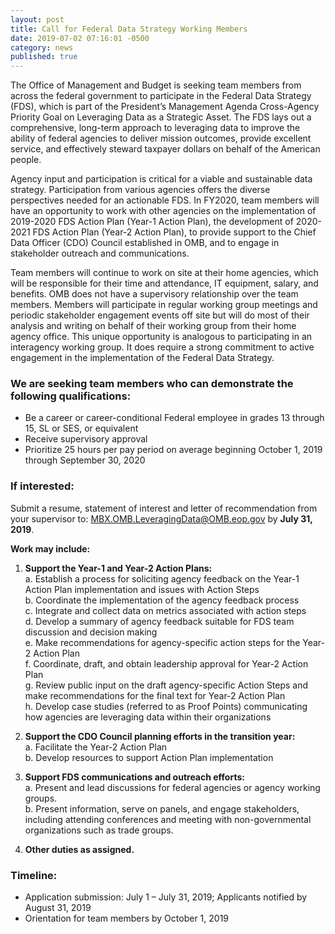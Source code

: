 ```yaml
---
layout: post
title: Call for Federal Data Strategy Working Members
date: 2019-07-02 07:16:01 -0500
category: news
published: true
---
```


The Office of Management and Budget is seeking team members from across the federal government to participate in the Federal Data Strategy (FDS), which is part of the President’s Management Agenda Cross-Agency Priority Goal on Leveraging Data as a Strategic Asset. The FDS lays out a comprehensive, long-term approach to leveraging data to improve the ability of federal agencies to deliver mission outcomes, provide excellent service, and effectively steward taxpayer dollars on behalf of the American people.

Agency input and participation is critical for a viable and sustainable data strategy. Participation from various agencies offers the diverse perspectives needed for an actionable FDS. In FY2020, team members will have an opportunity to work with other agencies on the implementation of 2019-2020 FDS Action Plan (Year-1 Action Plan), the development of 2020-2021 FDS Action Plan (Year-2 Action Plan), to provide support to the Chief Data Officer (CDO) Council established in OMB, and to engage in stakeholder outreach and communications.

Team members will continue to work on site at their home agencies, which will be responsible for their time and attendance, IT equipment, salary, and benefits. OMB does not have a supervisory relationship over the team members. Members will participate in regular working group meetings and periodic stakeholder engagement events off site but will do most of their analysis and writing on behalf of their working group from their home agency office. This unique opportunity is analogous to participating in an interagency working group. It does require a strong commitment to active engagement in the implementation of the Federal Data Strategy.

### **We are seeking team members who can demonstrate the following qualifications:**
* Be a career or career-conditional Federal employee in grades 13 through 15, SL or SES, or equivalent
* Receive supervisory approval
* Prioritize 25 hours per pay period on average beginning October 1, 2019 through September 30, 2020

### **If interested:**

Submit a resume, statement of interest and letter of recommendation from your supervisor to: [MBX.OMB.LeveragingData@OMB.eop.gov](mailto:MBX.OMB.LeveragingData@OMB.eop.gov) by **July 31, 2019**.

**Work may include:**

1. **Support the Year-1 and Year-2 Action Plans:**  
    a. Establish a process for soliciting agency feedback on the Year-1 Action Plan implementation and issues with Action Steps  
	  b. Coordinate the implementation of the agency feedback process  
  	c. Integrate and collect data on metrics associated with action steps  
	  d. Develop a summary of agency feedback suitable for FDS team discussion and decision making  
	  e. Make recommendations for agency-specific action steps for the Year-2 Action Plan  
	  f. Coordinate, draft, and obtain leadership approval for Year-2 Action Plan  
	  g. Review public input on the draft agency-specific Action Steps and make recommendations for the final text for Year-2 Action Plan  
	  h. Develop case studies (referred to as Proof Points) communicating how agencies are leveraging data within their organizations  

2. **Support the CDO Council planning efforts in the transition year:**  
	  a. Facilitate the Year-2 Action Plan  
	  b. Develop resources to support Action Plan implementation  

3. **Support FDS communications and outreach efforts:**  
	a. Present and lead discussions for federal agencies or agency working groups.  
	b. Present information, serve on panels, and engage stakeholders, including attending conferences and meeting with non-governmental organizations such as trade groups.  

4. **Other duties as assigned.**

### Timeline:
* Application submission: July 1 – July 31, 2019; Applicants notified by August 31, 2019
* Orientation for team members by October 1, 2019


